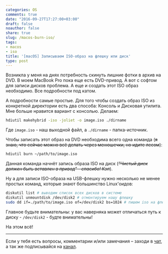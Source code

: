 ```yaml
---
categories: OS
comments: true
date: "2016-09-27T17:27:00+03:00"
draft: false
noauthor: false
share: true
slug: /macos-burn-iso/
tags:
- macos
- iso
title: '[macOS] Записываем ISO-образ на флешку или диск'
type: post
---
```



Возникла у меня на днях потребность скинуть лишние фотки в архив на DVD. В моем MacBook Pro пока еще есть DVD-привод. А вот с софтом для записи дисков проблема. А еще и создать этот ISO образ необходимо. Все подробности под катом.

А подробности самые простые. Для того чтобы создать образ ISO из конкретной директории есть два способа: Консоль и Дисковая утилита. Мне больше нравится вариант с консолью. Делаем:

```bash
hdiutil makehybrid -iso -joliet -o image.iso ./dirname
```

Где `image.iso` - наш выходной файл, а `./dirname` - папка-источник.

Чтобы записать этот образ на DVD необходима всего одна команда (~~я знаю, что сейчас можно всё делать через менюшечки, но идите лесом~~):

```bash
hdiutil burn ~/path/to/image.iso
```

Данная команда начнёт запись образа ISO на диск (*~~"Чистый диск должен быть вставлен в привод" - спасибо! Кэп~~*).

Ну а для записи ISO-образа на USB-флешку нужно несколько не менее простых команд, которые знают большинство Linux'оидов:

```bash
diskutil list # выводим список всех дисков в системе 
diskutil unmountdisk /dev/disk2 # отмонтируем нашу флешку 
sudo dd if=./path/to/image.iso of=/dev/disk2 bs=1024 # пишем iso на флешку
```

Главное будьте внимательны: у вас наверняка может отличаться путь к диску - `/dev/disk2` - будте внимательны!

На этом всё!

---
Если у тебя есть вопросы, комментарии и/или замечания – заходи в [чат](https://ttttt.me/jtprogru_chat), а так же подписывайся на [канал](https://ttttt.me/jtprogru_channel).
